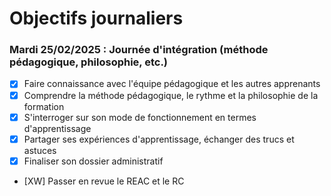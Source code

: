 # Objectifs journaliers

### Mardi 25/02/2025 : Journée d'intégration (méthode pédagogique, philosophie, etc.)


* [X] Faire connaissance avec l'équipe pédagogique et les autres apprenants
* [X] Comprendre la méthode pédagogique, le rythme et la philosophie de la formation
* [x] S'interroger sur son mode de fonctionnement en termes d'apprentissage
* [X] Partager ses expériences d'apprentissage, échanger des trucs et astuces
* [X] Finaliser son dossier administratif
* [XW] Passer en revue le REAC et le RC
